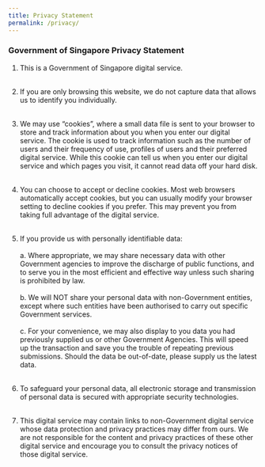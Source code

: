```yaml
---
title: Privacy Statement
permalink: /privacy/
---
```


### **Government of Singapore Privacy Statement**

1. This is a Government of Singapore digital service.<br><br>

2. If you are only browsing this website, we do not capture data that allows us to identify you individually.<br><br>

3. We may use “cookies”, where a small data file is sent to your browser to store and track information about you when you enter our digital service. The cookie is used to track information such as the number of users and their frequency of use, profiles of users and their preferred digital service. While this cookie can tell us when you enter our digital service and which pages you visit, it cannot read data off your hard disk.<br><br>

4. You can choose to accept or decline cookies. Most web browsers automatically accept cookies, but you can usually modify your browser setting to decline cookies if you prefer. This may prevent you from taking full advantage of the digital service.<br><br>

5. If you provide us with personally identifiable data:<br><br>
  a. Where appropriate, we may share necessary data with other Government agencies to improve the discharge of public functions, and to serve you in the most efficient and effective way unless such sharing is prohibited by law.<br><br>
  b. We will NOT share your personal data with non-Government entities, except where such entities have been authorised to carry out specific Government services.<br><br>
  c. For your convenience, we may also display to you data you had previously supplied us or other Government Agencies. This will speed up the transaction and save you the trouble of repeating previous submissions. Should the data be out-of-date, please supply us the latest data.<br><br>

6. To safeguard your personal data, all electronic storage and transmission of personal data is secured with appropriate security technologies.<br><br>

7.	This digital service may contain links to non-Government digital service whose data protection and privacy practices may differ from ours. We are not responsible for the content and privacy practices of these other digital service and encourage you to consult the privacy notices of those digital service.
